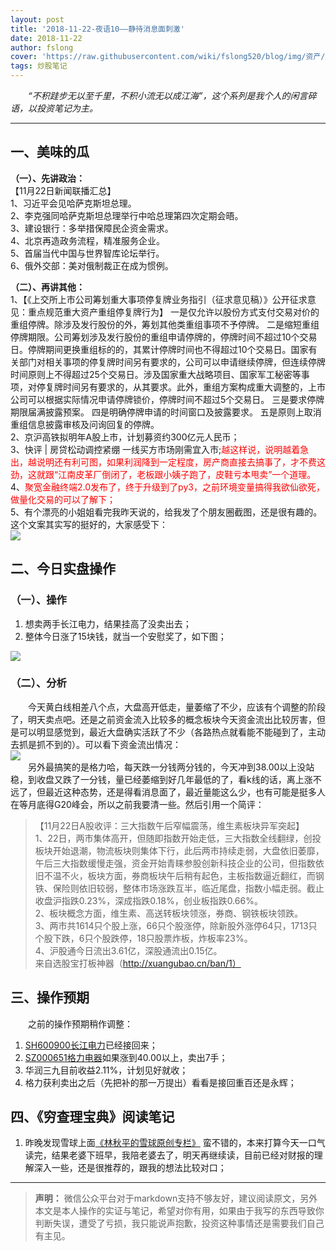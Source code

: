 ```yaml
---
layout: post
title: '2018-11-22-夜语10——静待消息面刺激'
date: 2018-11-22
author: fslong
cover: 'https://raw.githubusercontent.com/wiki/fslong520/blog/img/资产/资产_2018-11-22-15-08-28-546_com.android.ha.png'
tags: 炒股笔记
---
```

  
&emsp;&emsp;*“不积跬步无以至千里，不积小流无以成江海”，这个系列是我个人的闲言碎语，以投资笔记为主。*  

---


## **一、美味的瓜**

**（一）、先讲政治：**    
【11月22日新闻联播汇总】  
1、习近平会见哈萨克斯坦总理。  
2、李克强同哈萨克斯坦总理举行中哈总理第四次定期会晤。  
3、建设银行：多举措保障民企资金需求。  
4、北京再造政务流程，精准服务企业。  
5、首届当代中国与世界智库论坛举行。  
6、俄外交部：美对俄制裁正在成为惯例。  

**（二）、再讲其他：**  
1、【《上交所上市公司筹划重大事项停复牌业务指引（征求意见稿）》公开征求意见：重点规范重大资产重组停复牌行为】 一是仅允许以股份方式支付交易对价的重组停牌。除涉及发行股份的外，筹划其他类重组事项不予停牌。  二是缩短重组停牌期限。公司筹划涉及发行股份的重组申请停牌的，停牌时间不超过10个交易日。停牌期间更换重组标的的，其累计停牌时间也不得超过10个交易日。国家有关部门对相关事项的停复牌时间另有要求的，公司可以申请继续停牌，但连续停牌时间原则上不得超过25个交易日。涉及国家重大战略项目、国家军工秘密等事项，对停复牌时间另有要求的，从其要求。此外，重组方案构成重大调整的，上市公司可以根据实际情况申请停牌锁价，停牌时间不超过5个交易日。  三是要求停牌期限届满披露预案。  四是明确停牌申请的时间窗口及披露要求。  五是原则上取消重组信息披露审核及问询回复的停牌。  
2、京沪高铁拟明年A股上市，计划募资约300亿元人民币；  
3、快评 | 房贷松动调控紧绷 一线买方市场刚需宜入市;<font color="red">越这样说，说明越着急出，越说明还有利可图，如果利润降到一定程度，房产商直接去搞事了，才不费这劲，这就跟“江南皮革厂倒闭了，老板跟小姨子跑了，皮鞋亏本甩卖”一个道理。</font>  
4、<font color="red">聚宽金融终端2.0发布了，终于升级到了py3，之前环境变量搞得我欲仙欲死，做量化交易的可以了解下；</font>  
5、有个漂亮的小姐姐看完我昨天说的，给我发了个朋友圈截图，还是很有趣的。这个文案其实写的挺好的，大家感受下：  
![](https://raw.githubusercontent.com/wiki/fslong520/blog/img/杂/2018.11.22/IMG_20181122_202129.jpg)



## **二、今日实盘操作**
### **（一）、操作**
1. 想卖两手长江电力，结果挂高了没卖出去；
2. 整体今日涨了15块钱，就当一个安慰奖了，如下图；   

![](https://raw.githubusercontent.com/wiki/fslong520/blog/img/资产/资产_2018-11-22-15-08-28-546_com.android.ha.png)
### **（二）、分析**  
&emsp;&emsp;今天黄白线相差八个点，大盘高开低走，量萎缩了不少，应该有个调整的阶段了，明天卖点吧。还是之前资金流入比较多的概念板块今天资金流出比较厉害，但是可以明显感觉到，最近大盘确实活跃了不少（各路热点就看能不能碰到了，主动去抓是抓不到的）。可以看下资金流出情况：  
![](https://raw.githubusercontent.com/wiki/fslong520/blog/img/板块/主力流出_2018-11-22-15-11-03-784_com.hsl.stock.png)  
&emsp;&emsp;另外最搞笑的是格力哈，每天跌一分钱两分钱的，今天冲到38.00以上没站稳，到收盘又跌了一分钱，量已经萎缩到好几年最低的了，看k线的话，离上涨不远了，但最近这种态势，还是得看消息面了，最近量能这么少，也有可能是挺多人在等月底得G20峰会，所以之前我要清一些。然后引用一个简评：  
>【11月22日A股收评：三大指数午后窄幅震荡，维生素板块异军突起】  
1、22日，两市集体高开，但随即指数开始走低，三大指数全线翻绿，创投板块开始退潮，物流板块则集体下行，此后两市持续走弱，大盘依旧萎靡，午后三大指数缓慢走强，资金开始青睐参股创新科技企业的公司，但指数依旧不温不火，板块方面，券商板块午后稍有起色，主板指数逼近翻红，而钢铁、保险则依旧较弱，整体市场涨跌互半，临近尾盘，指数小幅走弱。截止收盘沪指跌0.23%，深成指跌0.18%，创业板指跌0.66%。  
2、板块概念方面，维生素、高送转板块领涨，券商、钢铁板块领跌。  
3、两市共1614只个股上涨，66只个股涨停，除新股外涨停64只，1713只个股下跌，6只个股跌停，18只股票炸板，炸板率23%。  
4、沪股通今日流出3.61亿，深股通流出0.15亿。  
来自选股宝打板神器（http://xuangubao.cn/ban/1）  

## **三、操作预期**

&emsp;&emsp;之前的操作预期稍作调整：
1. [SH600900长江电力](https://xueqiu.com/S/SH600900)已经接回来；
2. [SZ000651格力电器](https://xueqiu.com/S/SZ000651)如果涨到40.00以上，卖出7手；
3. 华润三九目前收益2.11%，计划见好就收；
4. 格力获利卖出之后（先把补的那一万提出）看看是接回重百还是永辉；


## **四、《穷查理宝典》阅读笔记**
1. 昨晚发现雪球上面[《林秋平的雪球原创专栏》](https://xueqiu.com/5197958478/column) 蛮不错的，本来打算今天一口气读完，结果老婆下班早，我陪老婆去了，明天再继续读，目前已经对财报的理解深入一些，还是很推荐的，跟我的想法比较对口；

---   
  
> **声明：**
> 微信公众平台对于markdown支持不够友好，建议阅读原文，另外本文是本人操作的实证与笔记，希望对你有用，如果由于我写的东西导致你判断失误，遭受了亏损，我只能说声抱歉，投资这种事情还是需要我们自己有主见。
